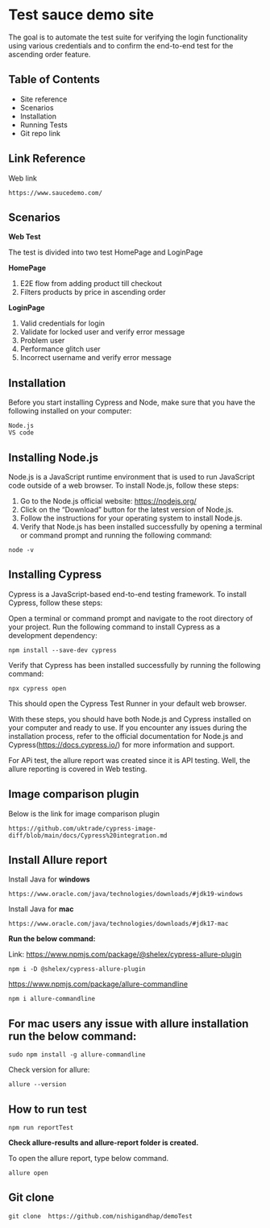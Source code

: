 
# Test sauce demo site

The goal is to automate the test suite for verifying the login functionality using various credentials and to confirm the end-to-end test for the ascending order feature.

## Table of Contents

* Site reference
* Scenarios
* Installation
* Running Tests
* Git repo link


## Link Reference

Web link

```
https://www.saucedemo.com/
```






## Scenarios

**Web Test**

The test is divided into two test HomePage and LoginPage

**HomePage**

1. E2E flow from adding product till checkout
2. Filters products by price in ascending order

**LoginPage**
1. Valid credentials for login
2. Validate for locked user and verify error message
3. Problem user
4. Performance glitch user
5. Incorrect username and verify error message






## Installation

Before you start installing Cypress and Node, make sure that you have the following installed on your computer:

```
Node.js
VS code
```
## Installing Node.js

Node.js is a JavaScript runtime environment that is used to run JavaScript code outside of a web browser. To install Node.js, follow these steps:

  1. Go to the Node.js official website: https://nodejs.org/
  2. Click on the “Download” button for the latest version of Node.js.
  3. Follow the instructions for your operating system to install Node.js.
  4. Verify that Node.js has been installed successfully by opening a terminal or command prompt and running the following command:

```
node -v
```
## Installing Cypress

Cypress is a JavaScript-based end-to-end testing framework. To install Cypress, follow these steps:

Open a terminal or command prompt and navigate to the root directory of your project.
Run the following command to install Cypress as a development dependency:

```
npm install --save-dev cypress
```
Verify that Cypress has been installed successfully by running the following command:
```
npx cypress open
```
This should open the Cypress Test Runner in your default web browser.

With these steps, you should have both Node.js and Cypress installed on your computer and ready to use. If you encounter any issues during the installation process, refer to the official documentation for Node.js and Cypress(https://docs.cypress.io/) for more information and support.


For APi test, the allure report was created since it is API testing. Well, the allure reporting is covered in Web testing.

## Image comparison plugin

Below is the link for image comparison plugin

```
https://github.com/uktrade/cypress-image-diff/blob/main/docs/Cypress%20integration.md

```

## Install Allure report

Install Java for **windows**
```
https://www.oracle.com/java/technologies/downloads/#jdk19-windows
```

Install Java for **mac**

```
https://www.oracle.com/java/technologies/downloads/#jdk17-mac
```

**Run the below command:**

Link: https://www.npmjs.com/package/@shelex/cypress-allure-plugin

```
npm i -D @shelex/cypress-allure-plugin
```

https://www.npmjs.com/package/allure-commandline
```
npm i allure-commandline
```

## For mac users any issue with allure installation run the below command:
```
sudo npm install -g allure-commandline
```
Check version for allure:

```
allure --version
```







## How to run test

```
npm run reportTest
```

**Check allure-results and allure-report folder is created.**

To open the allure report, type below command.

```
allure open
```

## Git clone
```
git clone  https://github.com/nishigandhap/demoTest
```
